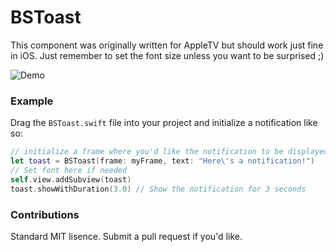 # BSToast
This component was originally written for AppleTV but should work just fine in iOS. Just remember to set the font size unless you want to be surprised ;)

![Demo](http://i.imgur.com/EONPskr.gifv)

### Example
Drag the `BSToast.swift` file into your project and initialize a notification like so:

```swift
// initialize a frame where you'd like the notification to be displayed
let toast = BSToast(frame: myFrame, text: "Here\'s a notification!")
// Set font here if needed
self.view.addSubview(toast)
toast.showWithDuration(3.0) // Show the notification for 3 seconds
```

### Contributions
Standard MIT lisence. Submit a pull request if you'd like.
